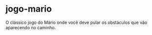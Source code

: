 # jogo-mario
O clássico jogo do Mário onde você deve pular os obstáculos que vão aparecendo no caminho. 
